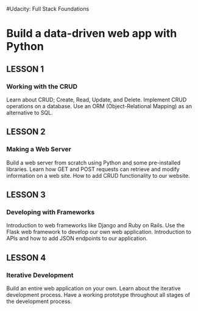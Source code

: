 #Udacity: Full Stack Foundations


<h1>Build a data-driven web app with Python</h1>

<h2>LESSON 1</h2>

<h3>Working with the CRUD</h3>

Learn about CRUD; Create, Read, Update, and Delete.
Implement CRUD operations on a database.
Use an ORM (Object-Relational Mapping) as an alternative to SQL.


<h2>LESSON 2</h2>

<h3>Making a Web Server</h3>

Build a web server from scratch using Python and some pre-installed libraries.
Learn how GET and POST requests can retrieve and modify information on a web site.
How to add CRUD functionality to our website.


<h2>LESSON 3</h2>

<h3>Developing with Frameworks</h3>

Introduction to web frameworks like Django and Ruby on Rails.
Use the Flask web framework to develop our own web application.
Introduction to APIs and how to add JSON endpoints to our application.

<h2>LESSON 4</h2>

<h3>Iterative Development</h3>

Build an entire web application on your own.
Learn about the iterative development process.
Have a working prototype throughout all stages of the development process.

